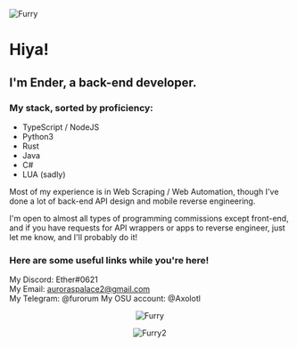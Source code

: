 <p align="left"> <img src="https://komarev.com/ghpvc/?username=Furry" alt="Furry" /> </p>

# Hiya!

## I'm Ender, a back-end developer.

### My stack, sorted by proficiency:
- TypeScript / NodeJS
- Python3
- Rust
- Java
- C#
- LUA (sadly)

Most of my experience is in Web Scraping / Web Automation, though I've done a lot of back-end API design and mobile reverse engineering.

I'm open to almost all types of programming commissions except front-end, and if you have requests for API wrappers or apps to reverse engineer, just let me know, and I'll probably do it!

### Here are some useful links while you're here!
My Discord: Ether#0621<br>
My Email: auroraspalace2@gmail.com<br>
My Telegram: @furorum
My OSU account: @Axolotl

<div style="text-align: center">
  <img align="center" src="https://github-readme-stats.vercel.app/api/top-langs/?username=Furry&layout=compact&hide=html" alt="Furry" /></p>
  <img align="center" src="https://github-readme-stats.vercel.app/api?username=Furry&show_icons=true&theme=tokyonight" alt="Furry2" /></p>
</div>
